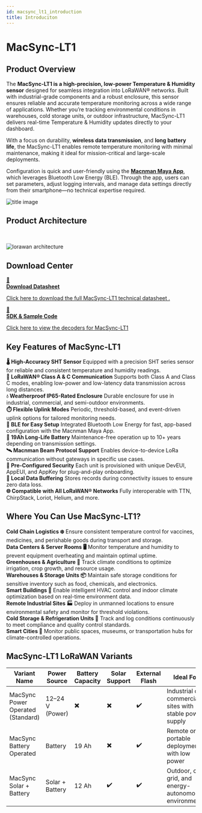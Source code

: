 ```yaml
---
id: macsync_lt1_introduction
title: Introduciton
---
```


# MacSync-LT1

## Product Overview

The **MacSync-LT1 is a high-precision, low-power Temperature & Humidity sensor** designed for seamless integration into LoRaWAN® networks. Built with industrial-grade components and a robust enclosure, this sensor ensures reliable and accurate temperature monitoring across a wide range of applications. Whether you’re tracking environmental conditions in warehouses, cold storage units, or outdoor infrastructure, MacSync-LT1 delivers real-time Temperature & Humidity updates directly to your dashboard.

With a focus on durability, **wireless data transmission**, and **long battery life**, the MacSync-LT1 enables remote temperature monitoring with minimal maintenance, making it ideal for mission-critical and large-scale deployments.

Configuration is quick and user-friendly using the [**Macnman Maya App**](https://play.google.com/store/apps/details?id=com.macnman.app&pcampaignid=web_share), which leverages Bluetooth Low Energy (BLE). Through the app, users can set parameters, adjust logging intervals, and manage data settings directly from their smartphone—no technical expertise required.

![title image](/img/lorawan/sensors/temperaturehumi/temp-humi-sensor.webp)

## Product Architecture
<br/>

![lorawan architecture](/img/lorawan/lorawan_macsync_archi.svg)

## Download Center

<div className="icon-card-grid">
  <a href="https://drive.google.com/file/d/160C4s1MZkL_QHsDzzE9iVL3f-D2RmYdn/view?usp=sharing" 
  className="icon-card">
    <div className="icon">📂</div>  
    <div>
      <strong>Download Datasheet</strong>
      <p>Click here to download the full MacSync-LT1 technical datasheet
.</p>
    </div>
  </a>
  <a href="https://github.com/MacnMan/LoRa_Module_SDK/tree/main/SDK/LoRaWAN_AT_Slave" 
  className="icon-card">
    <div className="icon">📝</div>
    <div>
      <strong>SDK & Sample Code</strong>
      <p>Click here to view the decoders for MacSync-LT1</p>
    </div>
  </a>
</div>

<div style={{ margin: "2rem 0" }}></div>


## Key Features of MacSync-LT1

<div className="reusable-feature-grid">
  <div className="reusable-feature-card">
    <strong>🌡️ High-Accuracy SHT Sensor</strong>
    Equipped with a precision SHT series sensor for reliable and consistent temperature and humidity readings.
  </div>
  <div className="reusable-feature-card">
    <strong>📡 LoRaWAN® Class A & C Communication</strong>
    Supports both Class A and Class C modes, enabling low-power and low-latency data transmission across long distances.
  </div>
  <div className="reusable-feature-card">
    <strong>💧 Weatherproof IP65-Rated Enclosure</strong>
    Durable enclosure for use in industrial, commercial, and semi-outdoor environments.
  </div>
  <div className="reusable-feature-card">
    <strong>⏱️ Flexible Uplink Modes</strong>
    Periodic, threshold-based, and event-driven uplink options for tailored monitoring needs.
  </div>
  <div className="reusable-feature-card">
    <strong>📲 BLE for Easy Setup</strong>
    Integrated Bluetooth Low Energy for fast, app-based configuration with the Macnman Maya App.
  </div>
  <div className="reusable-feature-card">
    <strong>🔋 19Ah Long-Life Battery</strong>
    Maintenance-free operation up to 10+ years depending on transmission settings.
  </div>
  <div className="reusable-feature-card">
    <strong>🛰️ Macnman Beam Protocol Support</strong>
    Enables device-to-device LoRa communication without gateways in specific use cases.
  </div>
  <div className="reusable-feature-card">
    <strong>🔐 Pre-Configured Security</strong>
    Each unit is provisioned with unique DevEUI, AppEUI, and AppKey for plug-and-play onboarding.
  </div>
  <div className="reusable-feature-card">
    <strong>🧠 Local Data Buffering</strong>
    Stores records during connectivity issues to ensure zero data loss.
  </div>
  <div className="reusable-feature-card">
    <strong>🌐 Compatible with All LoRaWAN® Networks</strong>
    Fully interoperable with TTN, ChirpStack, Loriot, Helium, and more.
  </div>
</div>

## Where You Can Use MacSync-LT1?

<div className="reusable-feature-grid">
  <div className="reusable-feature-card">
    <strong>Cold Chain Logistics ❄️</strong>
    Ensure consistent temperature control for vaccines, medicines, and perishable goods during transport and storage.
  </div>
  <div className="reusable-feature-card">
    <strong>Data Centers & Server Rooms 🖥️</strong>
    Monitor temperature and humidity to prevent equipment overheating and maintain optimal uptime.
  </div>
  <div className="reusable-feature-card">
    <strong>Greenhouses & Agriculture 🌿</strong>
    Track climate conditions to optimize irrigation, crop growth, and resource usage.
  </div>
  <div className="reusable-feature-card">
    <strong>Warehouses & Storage Units 📦</strong>
    Maintain safe storage conditions for sensitive inventory such as food, chemicals, and electronics.
  </div>
  <div className="reusable-feature-card">
    <strong>Smart Buildings 🏢</strong>
    Enable intelligent HVAC control and indoor climate optimization based on real-time environment data.
  </div>
  <div className="reusable-feature-card">
    <strong>Remote Industrial Sites 🏭</strong>
    Deploy in unmanned locations to ensure environmental safety and monitor for threshold violations.
  </div>
  <div className="reusable-feature-card">
    <strong>Cold Storage & Refrigeration Units 🧊</strong>
    Track and log conditions continuously to meet compliance and quality control standards.
  </div>
  <div className="reusable-feature-card">
    <strong>Smart Cities 🌆</strong>
    Monitor public spaces, museums, or transportation hubs for climate-controlled operations.
  </div>
</div>


##  MacSync-LT1 LoRaWAN Variants

<table className="parameter-table">
  <thead>
    <tr>
      <th>Variant Name</th>
      <th>Power Source</th>
      <th>Battery Capacity</th>
      <th>Solar Support</th>
      <th>External Flash</th>
      <th>Ideal For</th>
    </tr>
  </thead>
  <tbody>
    <tr>
      <td>MacSync Power Operated (Standard)</td>
      <td>12–24 V (Power)</td>
      <td>✖️</td>
      <td>✖️</td>
      <td>✔️</td>
      <td>Industrial or commercial sites with stable power supply</td>
    </tr>
    <tr>
      <td>MacSync Battery Operated</td>
      <td>Battery</td>
      <td>19 Ah</td>
      <td>✖️</td>
      <td>✔️</td>
      <td>Remote or portable deployments with low power</td>
    </tr>
    <tr>
      <td>MacSync Solar + Battery</td>
      <td>Solar + Battery</td>
      <td>12 Ah</td>
      <td>✔️</td>
      <td>✔️</td>
      <td>Outdoor, off-grid, and energy-autonomous environments</td>
    </tr>
  </tbody>
</table>
